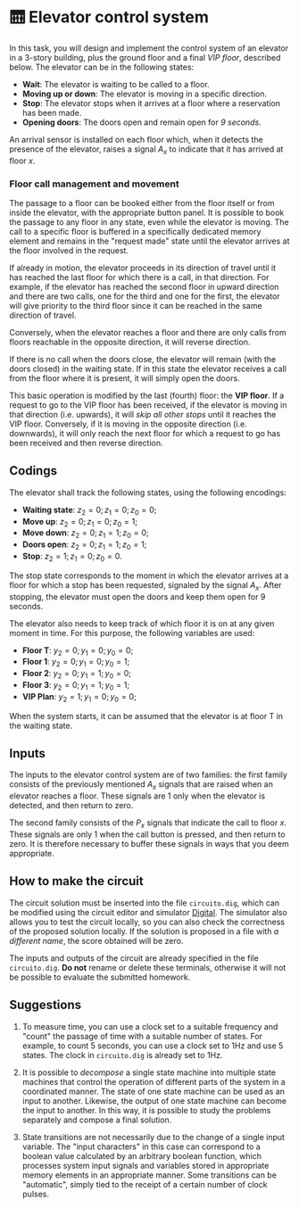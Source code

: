 # :elevator: Elevator control system

In this task, you will design and implement the control system of an elevator in a 3-story building, plus the ground floor and a final *VIP floor*, described below. The elevator can be in the following states:

- **Wait**: The elevator is waiting to be called to a floor.
- **Moving up or down**: The elevator is moving in a specific direction.
- **Stop**: The elevator stops when it arrives at a floor where a reservation has been made.
- **Opening doors**: The doors open and remain open for *9 seconds*.

An arrival sensor is installed on each floor which, when it detects the presence of the elevator, raises a signal $A_x$ to indicate that it has arrived at floor $x$.

### Floor call management and movement

The passage to a floor can be booked either from the floor itself or from inside the elevator, with the appropriate button panel. It is possible to book the passage to any floor in any state, even while the elevator is moving. The call to a specific floor is buffered in a specifically dedicated memory element and remains in the "request made" state until the elevator arrives at the floor involved in the request.

If already in motion, the elevator proceeds in its direction of travel until it has reached the last floor for which there is a call, in that direction. For example, if the elevator has reached the second floor in upward direction and there are two calls, one for the third and one for the first, the elevator will give priority to the third floor since it can be reached in the same direction of travel.

Conversely, when the elevator reaches a floor and there are only calls from floors reachable in the opposite direction, it will reverse direction.

If there is no call when the doors close, the elevator will remain (with the doors closed) in the waiting state. If in this state the elevator receives a call from the floor where it is present, it will simply open the doors.

This basic operation is modified by the last (fourth) floor: the **VIP floor**. If a request to go to the VIP floor has been received, if the elevator is moving in that direction (i.e. upwards), it will *skip all other stops* until it reaches the VIP floor. Conversely, if it is moving in the opposite direction (i.e. downwards), it will only reach the next floor for which a request to go has been received and then reverse direction.

## Codings

The elevator shall track the following states, using the following encodings:

- **Waiting state**: $z_2 = 0; z_1 = 0; z_0 = 0$;
- **Move up**: $z_2 = 0; z_1 = 0; z_0 = 1$;
- **Move down**: $z_2 = 0; z_1 = 1; z_0 = 0$;
- **Doors open**: $z_2 = 0; z_1 = 1; z_0 = 1$;
- **Stop**: $z_2 = 1; z_1 = 0; z_0 = 0$.

The stop state corresponds to the moment in which the elevator arrives at a floor for which a stop has been requested, signaled by the signal $A_x$. After stopping, the elevator must open the doors and keep them open for 9 seconds.

The elevator also needs to keep track of which floor it is on at any given moment in time. For this purpose, the following variables are used:

- **Floor T**: $y_2 = 0; y_1 = 0; y_0 = 0$;
- **Floor 1**: $y_2 = 0; y_1 = 0; y_0 = 1$;
- **Floor 2**: $y_2 = 0; y_1 = 1; y_0 = 0$;
- **Floor 3**: $y_2 = 0; y_1 = 1; y_0 = 1$;
- **VIP Plan**: $y_2 = 1; y_1 = 0; y_0 = 0$;

When the system starts, it can be assumed that the elevator is at floor T in the waiting state.

## Inputs

The inputs to the elevator control system are of two families: the first family consists of the previously mentioned $A_x$ signals that are raised when an elevator reaches a floor. These signals are 1 only when the elevator is detected, and then return to zero.

The second family consists of the $P_x$ signals that indicate the call to floor $x$. These signals are only 1 when the call button is pressed, and then return to zero. It is therefore necessary to buffer these signals in ways that you deem appropriate.

## How to make the circuit

The circuit solution must be inserted into the file `circuito.dig`, which can be modified using the circuit editor and simulator [Digital](https://github.com/hneemann/Digital). The simulator also allows you to test the circuit locally, so you can also check the correctness of the proposed solution locally. If the solution is proposed in a file with *a different name*, the score obtained will be zero.

The inputs and outputs of the circuit are already specified in the file `circuito.dig`. **Do not** rename or delete these terminals, otherwise it will not be possible to evaluate the submitted homework.

## Suggestions

1. To measure time, you can use a clock set to a suitable frequency and "count" the passage of time with a suitable number of states. For example, to count 5 seconds, you can use a clock set to $1 \text{Hz}$ and use 5 states. The clock in `circuito.dig` is already set to $1 \text{Hz}$.

2. It is possible to *decompose* a single state machine into multiple state machines that control the operation of different parts of the system in a coordinated manner. The state of one state machine can be used as an input to another. Likewise, the output of one state machine can become the input to another. In this way, it is possible to study the problems separately and compose a final solution.

3. State transitions are not necessarily due to the change of a single input variable. The "input characters" in this case can correspond to a boolean value calculated by an arbitrary boolean function, which processes system input signals and variables stored in appropriate memory elements in an appropriate manner. Some transitions can be "automatic", simply tied to the receipt of a certain number of clock pulses.
